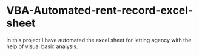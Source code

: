 # VBA-Automated-rent-record-excel-sheet
In this project I have automated the excel sheet for letting agency with the help of visual basic analysis. 
